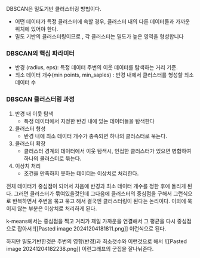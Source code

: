 DBSCAN은 밀도기반 클러스터링 방법이다.
- 어떤 데이터가 특정 클러스터에 속할 경우, 클러스터 내의 다른 데이터들과 가까운 위치에 있어야 한다.
- 밀도  기반의 클러스터링이므로 , 각 클러스터는 밀도가 높은 영역을 형성합니다


### DBSCAN의 핵심 파라미터
- 반경 (radius, eps): 특정 데이터 주변의 이웃 데이터를 탐색하는 거리 기준.
- 최소 데이터 개수(min points, min_saples) : 반경 내에서 클러스터를 형성할 최소 데이터 수

### DBSCAN 클러스터링 과정
1. 반경 내 이웃 탐색
	- 특정 데이터에서 지정한 반경 내에 있는 데이터들을 탐색한다
2. 클러스터 형성
	- 반경 내에 최소 데이터 개수가 충족되면 하나의 클러스터로 묶는다.
3. 클러스터 확장
	- 클러스터 경계의 데이터에서 이웃 탐색시, 인접한 클러스터가 있으면 병합하여 하나의 클러스터로 묶는다.
4. 이상치 처리
	- 조건을 만족하지 못하는 데이터는 이상치로 처리한다.



전체 데이터가 중심점이 되어서 처음에 반경과 최소 데이터 개수를 정한 후에 돌리게 된다. 
그러면 클러스터가 묶여있을것인데 그다음에 클러스터의 중심점을 구해서 그런식으로 반복하면서 주변을 묶고 묶고 해서 결국엔 클러스터링이 된다는 논리이다. 이외에 묵이지 않는 부분은 이상치로 처리하게 된다.


k-means에서는 중심점을 찍고 거리가 제일 가까운을 연결해서 그 평균을 다시 중심점으로 잡아서
![[Pasted image 20241204181811.png]]
이런식으로 된다.

하지만 밀도기반한것은 주변의 영향(반경)과 최소갯수와 이런것으로 해서
![[Pasted image 20241204182238.png]]
이런그래프의 군집을 잘나눠준다.